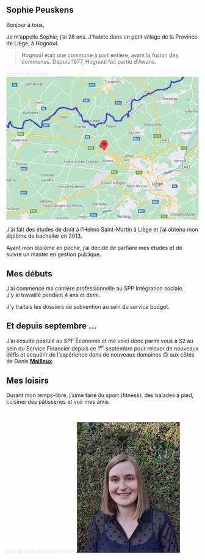 <link rel="stylesheet" href="S2.css">
<link rel="stylesheet" href="foghorn2.css">
<style>
img[src*="#look"] {
   width:400px;
   height:300px;
   border-radius: 20%;
   border: #5f9ea0 3px solid;
}
img[src*="#portrait"] {
   width: 270px;
   height: 340px;
   border-radius: 20%;
   border: #5f9ea0 3px solid;
}
</style>

## Sophie Peuskens 

Bonjour à tous,

Je m’appelle Sophie, j’ai 28 ans. J’habite dans un petit village de la Province de Liège, à Hognoul. 

> Hognoul était une commune à part entière, avant la fusion des communes. Depuis 1977, Hognoul fait partie d'Awans.

<font color="#e1e2e2">double décalage</font>![](Hognoul.png#look)

J’ai fait des études de droit à l’Helmo Saint-Martin à Liège et j’ai obtenu mon diplôme de bachelier en 2013. 

Ayant mon diplôme en poche, j’ai décidé de parfaire mes études et de suivre un master en gestion publique.

## Mes débuts

J’ai commencé ma carrière professionnelle au SPP Intégration sociale.  
J’y ai travaillé pendant 4 ans et demi. 

J'y traitais les dossiers de subvention au sein du service budget. 

## Et depuis septembre ...

J’ai ensuite postulé au SPF &Eacute;conomie et me voici donc parmi vous à S2 au sein du Service Financier depuis ce 1<sup>er</sup> septembre pour relever de nouveaux défis et acquérir de l’expérience dans de nouveaux domaines &#128522; aux côtés de Denis [**Mailleux**](https://newdevprojects.github.io/publicinfo/S2/Denis_Mailleux.html).

## Mes loisirs

Durant mon temps-libre, j’aime faire du sport (fitness), des balades à pied, cuisiner des pâtisseries et voir mes amis.

&nbsp;

<font color="#e1e2e2">plus grand décalage encore</font>![](Sophie_Peuskens.png#portrait)